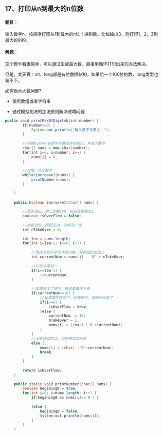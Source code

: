 ## 17、打印从n到最大的n位数

#### 题目：

输入数字n，按顺序打印从1到最大的n位十进制数。比如输出3，则打印1，2，3到最大的999。



#### 解题：

这个题乍看很简单，可以通过生成最大数，直接用循环打印出来的办法解决。

但是，太天真！int、long都是有位数限制的，如果给一个100位的数，long类型也装不下。



如何表示大数问题?

- 使用数组或者字符串

- 通过模拟加法的加法原则解决递增问题

  

```java
public void printMaxOfDigitsN(int number) {
		if(number<=0) {
			System.out.println("输入数字无意义！");
		}
		
		//创建number长的字符数组并初始化，来表示数字
		char[] nums = new char[number];
		for(int i=0; i<number; i++) {
			nums[i] = 0;
		}
		
		//自增，打印数字
		while(increase1(nums)) {
			printNumber(nums);
		}
		
	}
	
	public boolean increase1(char[] nums) {
		
		//是否溢出，即三位数999，但还是要要加1
		boolean isOverFlow = false;
		
		//向前进位，即超过10，向前进一位
		int nTakeOver = 0;
		
		int len = nums.length;
		for(int i=len-1; i>=0; i++) {
			
			//取出当前的字符代表的数，并把进位也加上
			int currentNum = nums[i] - '0' + nTakeOver;
			
			//只有末尾加一
			if(i==len-1) {
				++currentNum;
			}
			
			//如果发生了进位，就还要循环下去
			if(currentNum>=10) {
				//如果都在首位了，还要进位，说明已经超了
				if(i==0) {
					isOverFlow = true;
				}else {
					currentNum -= 10;
					nTakeOver = 1;
					nums[i] = (char) ('0'+currentNum);
				}
			}
			//没有进位的话，只在末位就结束
			else {
				nums[i] = (char) ('0'+currentNum);
				break;
			}
		}
		
		return isOverFlow;
	}
	
	public static void printNumber(char[] nums) {
		boolean begining0 = true;
		for(int i=0; i<nums.length; i++) {
			if(begining0 && nums[i]=='0') {
				
			}else {
				begining0 = false;
				System.out.println(nums[i]);
			}
		}
	} 
```

